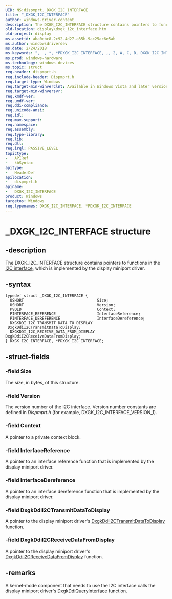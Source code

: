 ```yaml
---
UID: NS:dispmprt._DXGK_I2C_INTERFACE
title: "_DXGK_I2C_INTERFACE"
author: windows-driver-content
description: The DXGK_I2C_INTERFACE structure contains pointers to functions in the I2C interface, which is implemented by the display miniport driver.
old-location: display\dxgk_i2c_interface.htm
old-project: display
ms.assetid: aba0ebc8-2c92-4d27-a35b-9ac25ac6e5ab
ms.author: windowsdriverdev
ms.date: 2/24/2018
ms.keywords: ",  , *, *PDXGK_I2C_INTERFACE, ,, 2, A, C, D, DXGK_I2C_INTERFACE, DXGK_I2C_INTERFACE structure [Display Devices], DmStructs_59985b59-bb86-459c-8bd2-2b6124a6b9bb.xml, E, F, G, I, K, N, P, PDXGK_I2C_INTERFACE, PDXGK_I2C_INTERFACE structure pointer [Display Devices], R, T, X, _, _DXGK_I2C_INTERFACE, display.dxgk_i2c_interface, dispmprt/DXGK_I2C_INTERFACE, dispmprt/PDXGK_I2C_INTERFACE"
ms.prod: windows-hardware
ms.technology: windows-devices
ms.topic: struct
req.header: dispmprt.h
req.include-header: Dispmprt.h
req.target-type: Windows
req.target-min-winverclnt: Available in Windows Vista and later versions of the Windows operating systems.
req.target-min-winversvr: 
req.kmdf-ver: 
req.umdf-ver: 
req.ddi-compliance: 
req.unicode-ansi: 
req.idl: 
req.max-support: 
req.namespace: 
req.assembly: 
req.type-library: 
req.lib: 
req.dll: 
req.irql: PASSIVE_LEVEL
topictype:
-	APIRef
-	kbSyntax
apitype:
-	HeaderDef
apilocation:
-	dispmprt.h
apiname:
-	DXGK_I2C_INTERFACE
product: Windows
targetos: Windows
req.typenames: DXGK_I2C_INTERFACE, *PDXGK_I2C_INTERFACE
---
```


# _DXGK_I2C_INTERFACE structure


## -description


The DXGK_I2C_INTERFACE structure contains pointers to functions in the <a href="https://msdn.microsoft.com/library/windows/hardware/ff567386">I2C interface</a>, which is implemented by the display miniport driver.


## -syntax


````
typedef struct _DXGK_I2C_INTERFACE {
  USHORT                                Size;
  USHORT                                Version;
  PVOID                                 Context;
  PINTERFACE_REFERENCE                  InterfaceReference;
  PINTERFACE_DEREFERENCE                InterfaceDereference;
  DXGKDDI_I2C_TRANSMIT_DATA_TO_DISPLAY  DxgkDdiI2CTransmitDataToDisplay;
  DXGKDDI_I2C_RECEIVE_DATA_FROM_DISPLAY DxgkDdiI2CReceiveDataFromDisplay;
} DXGK_I2C_INTERFACE, *PDXGK_I2C_INTERFACE;
````


## -struct-fields




### -field Size

The size, in bytes, of this structure.


### -field Version

The version number of the I2C interface. Version number constants are defined in <i>Dispmprt.h</i> (for example, DXGK_I2C_INTERFACE_VERSION_1).


### -field Context

A pointer to a private context block.


### -field InterfaceReference

A pointer to an interface reference function that is implemented by the display miniport driver.


### -field InterfaceDereference

A pointer to an interface dereference function that is implemented by the display miniport driver.


### -field DxgkDdiI2CTransmitDataToDisplay

A pointer to the display miniport driver's <a href="..\dispmprt\nc-dispmprt-dxgkddi_i2c_transmit_data_to_display.md">DxgkDdiI2CTransmitDataToDisplay</a> function.


### -field DxgkDdiI2CReceiveDataFromDisplay

A pointer to the display miniport driver's <a href="..\dispmprt\nc-dispmprt-dxgkddi_i2c_receive_data_from_display.md">DxgkDdiI2CReceiveDataFromDisplay</a> function.


## -remarks



A kernel-mode component that needs to use the I2C interface calls the display miniport driver's <a href="..\dispmprt\nc-dispmprt-dxgkddi_query_interface.md">DxgkDdiQueryInterface</a> function.



